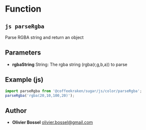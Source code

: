 
# Function


## ```js parseRgba ```


Parse RGBA string and return an object

## Parameters

- **rgbaString**  String: The rgba string (rgba(r,g,b,a)) to parse



## Example (js)

```js
import parseRgba from '@coffeekraken/sugar/js/color/parseRgba';
parseRgba('rgba(20,10,100,20)');
```


## Author
- **Olivier Bossel** <a href="mailto:olivier.bossel@gmail.com">olivier.bossel@gmail.com</a> 



